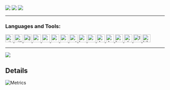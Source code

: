 <img src="https://capsule-render.vercel.app/api?type=waving&color=gradient&height=300&section=header&text=GoHoyer's%20Profile&fontSize=90" />

 <img class="img" src="https://github-readme-stats.vercel.app/api?username=gohoyer&show_icons=true&theme=nord" align="top"/>
 <img class="img" src="https://github-readme-streak-stats.herokuapp.com/?user=gohoyer&theme=prussian" />

---  

<h3 align="left">Languages and Tools:</h3>
<p align="left"> 
  <a href="https://git-scm.com/" target="_blank" rel="noreferrer"> 
    <img src="https://www.vectorlogo.zone/logos/git-scm/git-scm-icon.svg" alt="git" width="25" height="25"/> 
  </a>
  <a href="https://www.gitlab.com/" target="_blank" rel="noreferrer"> 
    <img src="https://www.vectorlogo.zone/logos/gitlab/gitlab-icon.svg" alt="gitlab" width="25" height="25"/> 
  </a>
  <a href="https://www.jenkins.io" target="_blank" rel="noreferrer"> 
    <img src="https://www.vectorlogo.zone/logos/jenkins/jenkins-icon.svg" alt="jenkins" width="25" height="25"/> 
  </a>
  <a href="https://www.rundeck.com/" target="_blank" rel="noreferrer"> 
    <img src="https://www.vectorlogo.zone/logos/rundeck/rundeck-icon.svg" alt="rundeck" width="25" height="25"/> 
  </a>
  <a href="https://www.vagrantup.com/" target="_blank" rel="noreferrer"> 
    <img src="https://www.vectorlogo.zone/logos/vagrantup/vagrantup-icon.svg" alt="vagrant" width="25" height="25"/> 
  </a>
  <a href="https://puppet.com/" target="_blank" rel="noreferrer"> 
    <img src="https://www.vectorlogo.zone/logos/puppet/puppet-icon.svg" alt="puppet" width="25" height="25"/> 
  </a>
  <a href="https://www.ruby-lang.org/" target="_blank" rel="noreferrer"> 
    <img src="https://www.vectorlogo.zone/logos/ruby-lang/ruby-lang-icon.svg" alt="ruby" width="25" height="25"/> 
  </a>
  <a href="https://www.python.org/" target="_blank" rel="noreferrer"> 
    <img src="https://www.vectorlogo.zone/logos/python/python-icon.svg" alt="python" width="25" height="25"/> 
  </a>
  <a href="https://www.gnu.org/software/bash/" target="_blank" rel="noreferrer">
    <img src="https://www.vectorlogo.zone/logos/gnu_bash/gnu_bash-icon.svg" alt="bash" width="25" height="25"/> 
  </a> 
  <a href="https://www.redhat.com/" target="_blank" rel="noreferrer"> 
    <img src="https://www.vectorlogo.zone/logos/redhat/redhat-icon.svg" alt="red hat linux" width="25" height="25"/> 
  </a>
  <a href="https://www.debian.org/" target="_blank" rel="noreferrer"> 
    <img src="https://www.vectorlogo.zone/logos/debian/debian-icon.svg" alt="debian linux" width="25" height="25"/> 
  </a>
  <a href="https://www.docker.com/" target="_blank" rel="noreferrer"> 
    <img src="https://www.vectorlogo.zone/logos/docker/docker-tile.svg" alt="docker" width="25" height="25"/> 
  </a>
  <a href="https://www.kubernetes.io/" target="_blank" rel="noreferrer"> 
    <img src="https://www.vectorlogo.zone/logos/kubernetes/kubernetes-icon.svg" alt="kubernetes" width="25" height="25"/> 
  </a>
  <a href="https://www.elastic.co/" target="_blank" rel="noreferrer"> 
    <img src="https://www.vectorlogo.zone/logos/elastic/elastic-icon.svg" alt="elasticsearch" width="25" height="25"/> 
  </a>
  <a href="https://www.elastic.co/" target="_blank" rel="noreferrer"> 
    <img src="https://www.vectorlogo.zone/logos/elasticco_logstash/elasticco_logstash-icon.svg" alt="logstash" width="25" height="25"/> 
  </a>
  <a href="https://www.elastic.co/" target="_blank" rel="noreferrer"> 
    <img src="https://www.vectorlogo.zone/logos/elasticco_kibana/elasticco_kibana-icon.svg" alt="kibana" width="25" height="25"/> 
  </a>
</p>

---  

<img class="img" src="https://github-readme-stats.vercel.app/api/top-langs/?username=gohoyer&theme=discord_old_blurple" />

## Details
![Metrics](https://metrics.lecoq.io/gohoyer?template=classic&isocalendar=1&languages=1&followup=1&people=1&repositories=1&repositories=100&repositories.batch=100&repositories.forks=false&repositories.affiliations=owner&isocalendar.duration=half-year&languages.limit=8&languages.threshold=0%25&languages.colors=github&languages.sections=most-used&languages.indepth=false&languages.analysis.timeout=15&languages.categories=markup%2C%20programming&languages.recent.categories=markup%2C%20programming&languages.recent.load=300&languages.recent.days=14&followup.sections=repositories&followup.indepth=true&people.limit=24&people.identicons=false&people.size=28&people.types=followers%2C%20following&people.shuffle=false&repositories.featured=gohoyer%2FAlfred-Cheat.sh&config.timezone=America%2FSao_Paulo)
